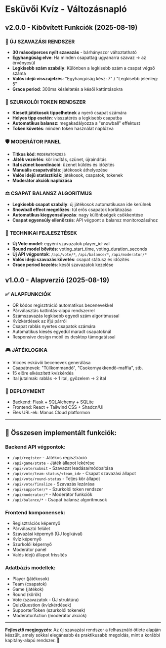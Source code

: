 # Esküvői Kvíz - Változásnapló

## v2.0.0 - Kibővített Funkciók (2025-08-19)

### 🎯 **ÚJ SZAVAZÁSI RENDSZER**
- **30 másodperces nyílt szavazás** - bárhányszor változtatható
- **Egyhangúság elve**: Ha minden csapattag ugyanarra szavaz → az érvényesül
- **Legkisebb szám szabály**: Különben a legkisebb szám a csapat végső száma
- **Valós idejű visszajelzés**: "Egyhangúság kész: 7" / "Legkisebb jelenleg: 5"
- **Grace period**: 300ms késleltetés a késői kattintásokra

### 🎪 **SZURKOLÓI TOKEN RENDSZER**
- **Kiesett játékosok tippelhetnek** a nyerő csapat számára
- **Helyes tipp esetén**: visszatérés a legkisebb csapatba
- **Automatikus balansz**: megakadályozza a "snowball" effektust
- **Token követés**: minden token használat naplózva

### 🛡️ **MODERÁTOR PANEL**
- **Titkos kód**: `MODERATOR2025`
- **Játék vezérlés**: kör indítás, szünet, újraindítás
- **Ital szünet koordináció**: üzenet küldés és időzítés
- **Manuális csapatváltás**: játékosok áthelyezése
- **Valós idejű statisztikák**: játékosok, csapatok, tokenek
- **Moderátor akciók naplózása**

### ⚖️ **CSAPAT BALANSZ ALGORITMUS**
- **Legkisebb csapat szabály**: új játékosok automatikusan ide kerülnek
- **Snowball effect megelőzés**: túl erős csapatok korlátozása
- **Automatikus kiegyensúlyozás**: nagy különbségek csökkentése
- **Csapat egyensúly ellenőrzés**: API végpont a balansz monitorozásához

### 🔧 **TECHNIKAI FEJLESZTÉSEK**
- **Új Vote model**: egyéni szavazatok player_id-val
- **Round model bővítés**: voting_start_time, voting_duration_seconds
- **Új API végpontok**: `/api/vote/*`, `/api/balance/*`, `/api/moderator/*`
- **Valós idejű szavazás követés**: csapat státusz és időzítés
- **Grace period kezelés**: késői szavazatok kezelése

## v1.0.0 - Alapverzió (2025-08-19)

### ✅ **ALAPFUNKCIÓK**
- QR kódos regisztráció automatikus becenevekkel
- Párválasztás kattintás-alapú rendszerrel
- Számszavazás legkisebb egyedi szám algoritmussal
- Kvízkérdések az ifjú párról
- Csapat rablás nyertes csapatok számára
- Automatikus kiesés egyedül maradt csapatoknál
- Responsive design mobil és desktop támogatással

### 🎮 **JÁTÉKLOGIKA**
- Vicces esküvői becenevek generálása
- Csapatnevek: "Tüllkommandó", "Csokornyakkendő-maffia", stb.
- 15 előre elkészített kvízkérdés
- Ital jutalmak: rablás → 1 ital, győzelem → 2 ital

### 🚀 **DEPLOYMENT**
- Backend: Flask + SQLAlchemy + SQLite
- Frontend: React + Tailwind CSS + Shadcn/UI
- Éles URL-ek: Manus Cloud platformon

---

## 🎊 **Összesen implementált funkciók:**

### Backend API végpontok:
- `/api/register` - Játékos regisztráció
- `/api/game/state` - Játék állapot lekérése
- `/api/vote/submit` - Szavazat leadása/módosítása
- `/api/vote/team-status/<team_id>` - Csapat szavazási állapot
- `/api/vote/round-status` - Teljes kör állapot
- `/api/vote/finalize` - Szavazás lezárása
- `/api/supporter/*` - Szurkolói token rendszer
- `/api/moderator/*` - Moderátor funkciók
- `/api/balance/*` - Csapat balansz algoritmusok

### Frontend komponensek:
- Regisztrációs képernyő
- Párválasztó felület
- Szavazási képernyő (ÚJ logikával)
- Kvíz képernyő
- Szurkolói képernyő
- Moderátor panel
- Valós idejű állapot frissítés

### Adatbázis modellek:
- Player (játékosok)
- Team (csapatok)
- Game (játékok)
- Round (körök)
- Vote (szavazatok - ÚJ struktúra)
- QuizQuestion (kvízkérdések)
- SupporterToken (szurkolói tokenek)
- ModeratorAction (moderátor akciók)

---

**Fejlesztő megjegyzés**: Az új szavazási rendszer a felhasználó ötlete alapján készült, amely sokkal elegánsabb és praktikusabb megoldás, mint a korábbi kapitány-alapú rendszer. 🎯

